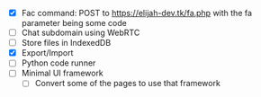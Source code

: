 -   [x] Fac command: POST to https://elijah-dev.tk/fa.php with the fa parameter being some code
-   [ ] Chat subdomain using WebRTC
-   [ ] Store files in IndexedDB
-   [x] Export/Import
-   [ ] Python code runner
-   [ ] Minimal UI framework
    -   [ ] Convert some of the pages to use that framework
